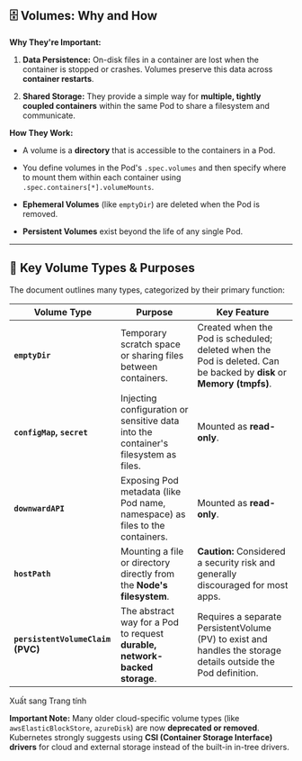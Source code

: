 ## 🗄️ Volumes: Why and How

**Why They're Important:**

1. **Data Persistence:** On-disk files in a container are lost when the container is stopped or crashes. Volumes preserve this data across **container restarts**.
    
2. **Shared Storage:** They provide a simple way for **multiple, tightly coupled containers** within the same Pod to share a filesystem and communicate.
    

**How They Work:**

- A volume is a **directory** that is accessible to the containers in a Pod.
    
- You define volumes in the Pod's `.spec.volumes` and then specify where to mount them within each container using `.spec.containers[*].volumeMounts`.
    
- **Ephemeral Volumes** (like `emptyDir`) are deleted when the Pod is removed.
    
- **Persistent Volumes** exist beyond the life of any single Pod.
    

---

## 💾 Key Volume Types & Purposes

The document outlines many types, categorized by their primary function:

|Volume Type|Purpose|Key Feature|
|---|---|---|
|**`emptyDir`**|Temporary scratch space or sharing files between containers.|Created when the Pod is scheduled; deleted when the Pod is deleted. Can be backed by **disk** or **Memory (tmpfs)**.|
|**`configMap`, `secret`**|Injecting configuration or sensitive data into the container's filesystem as files.|Mounted as **read-only**.|
|**`downwardAPI`**|Exposing Pod metadata (like Pod name, namespace) as files to the containers.|Mounted as **read-only**.|
|**`hostPath`**|Mounting a file or directory directly from the **Node's filesystem**.|**Caution:** Considered a security risk and generally discouraged for most apps.|
|**`persistentVolumeClaim` (PVC)**|The abstract way for a Pod to request **durable, network-backed storage**.|Requires a separate PersistentVolume (PV) to exist and handles the storage details outside the Pod definition.|

Xuất sang Trang tính

**Important Note:** Many older cloud-specific volume types (like `awsElasticBlockStore`, `azureDisk`) are now **deprecated or removed**. Kubernetes strongly suggests using **CSI (Container Storage Interface) drivers** for cloud and external storage instead of the built-in in-tree drivers.